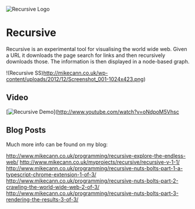 ![Recursive Logo](http://www.mikecann.co.uk/wp-content/uploads/2012/12/recurse2-748x399.png)

# Recursive

Recursive is an experimental tool for visualising the world wide web. Given a URL it downloads the page search for links and then recursively downloads those. The information is then displayed in a node-based graph.

!(Recursive SS)http://mikecann.co.uk/wp-content/uploads/2012/12/Screenshot_001-1024x423.png)

Video
-----

[![Recursive Demo](http://img.youtube.com/vi/oNdpoM5Vhsc/0.jpg)](http://www.youtube.com/watch?v=oNdpoM5Vhsc

Blog Posts
----

Much more info can be found on my blog:

http://www.mikecann.co.uk/programming/recursive-explore-the-endless-web/
http://www.mikecann.co.uk/myprojects/recursive/recursive-v-1-1/
http://www.mikecann.co.uk/programming/recursive-nuts-bolts-part-1-a-typescript-chrome-extension-1-of-3/
http://www.mikecann.co.uk/programming/recursive-nuts-bolts-part-2-crawling-the-world-wide-web-2-of-3/
http://www.mikecann.co.uk/programming/recursive-nuts-bolts-part-3-rendering-the-results-3-of-3/